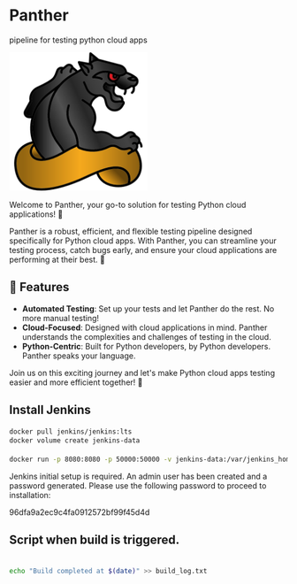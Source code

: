 # Panther

pipeline for testing python cloud apps

<p align="left">
  <img src="./panther.png" width="250">
</p>

Welcome to Panther, your go-to solution for testing Python cloud applications! 🎉

Panther is a robust, efficient, and flexible testing pipeline designed specifically for Python cloud apps. With Panther, you can streamline your testing process, catch bugs early, and ensure your cloud applications are performing at their best. 🚀

## 🧪 Features

- **Automated Testing**: Set up your tests and let Panther do the rest. No more manual testing!
- **Cloud-Focused**: Designed with cloud applications in mind. Panther understands the complexities and challenges of testing in the cloud.
- **Python-Centric**: Built for Python developers, by Python developers. Panther speaks your language.

Join us on this exciting journey and let's make Python cloud apps testing easier and more efficient together! 🤝


## Install Jenkins

``` bash
docker pull jenkins/jenkins:lts
docker volume create jenkins-data

docker run -p 8080:8080 -p 50000:50000 -v jenkins-data:/var/jenkins_home --name myjenkins jenkins/jenkins:lts

```

Jenkins initial setup is required. An admin user has been created and a password generated.
Please use the following password to proceed to installation:

96dfa9a2ec9c4fa0912572bf99f45d4d

## Script when build is triggered. 

``` bash 

echo "Build completed at $(date)" >> build_log.txt

```